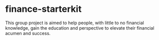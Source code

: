 # finance-starterkit
This group project is aimed to help people, with little to no financial knowledge, gain the education and perspective to elevate their financial acumen and success.
